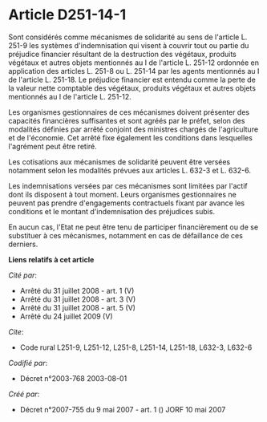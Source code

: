 # Article D251-14-1

Sont considérés comme mécanismes de solidarité au sens de l'article L. 251-9 les systèmes d'indemnisation qui visent à
couvrir tout ou partie du préjudice financier résultant de la destruction des végétaux, produits végétaux et autres objets
mentionnés au I de l'article L. 251-12 ordonnée en application des articles L. 251-8 ou L. 251-14 par les agents mentionnés
au I de l'article L. 251-18. Le préjudice financier est entendu comme la perte de la valeur nette comptable des végétaux,
produits végétaux et autres objets mentionnés au I de l'article L. 251-12.

Les organismes gestionnaires de ces mécanismes doivent présenter des capacités financières suffisantes et sont agréés par le
préfet, selon des modalités définies par arrêté conjoint des ministres chargés de l'agriculture et de l'économie. Cet arrêté
fixe également les conditions dans lesquelles l'agrément peut être retiré.

Les cotisations aux mécanismes de solidarité peuvent être versées notamment selon les modalités prévues aux articles L. 632-3
et L. 632-6.

Les indemnisations versées par ces mécanismes sont limitées par l'actif dont ils disposent à tout moment. Leurs organismes
gestionnaires ne peuvent pas prendre d'engagements contractuels fixant par avance les conditions et le montant
d'indemnisation des préjudices subis.

En aucun cas, l'Etat ne peut être tenu de participer financièrement ou de se substituer à ces mécanismes, notamment en cas de
défaillance de ces derniers.

**Liens relatifs à cet article**

_Cité par_:

  - Arrêté du 31 juillet 2008 - art. 1 (V)
  - Arrêté du 31 juillet 2008 - art. 3 (V)
  - Arrêté du 31 juillet 2008 - art. 5 (V)
  - Arrêté du 24 juillet 2009 (V)

_Cite_:

  - Code rural L251-9, L251-12, L251-8, L251-14, L251-18, L632-3, L632-6

_Codifié par_:

  - Décret n°2003-768 2003-08-01

_Créé par_:

  - Décret n°2007-755 du 9 mai 2007 - art. 1 () JORF 10 mai 2007
